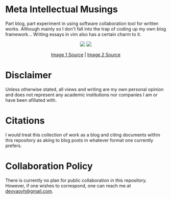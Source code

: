 # Meta Intellectual Musings

Part blog, part experiment in using software collaboration tool for written works. Although mainly so I don't fall into the trap of coding up my own blog framework... Writing essays in vim also has a certain charm to it.

<p align="center">
  <span>
    <img style="max-width:300px;height:auto;" src="https://i.redd.it/4wke09vmvin51.jpg">
    <img style="max-width:300px;height:auto;" src="https://i.redd.it/v5mxi7u1ex251.png">
  </span>
</p>
<p align="center"><a href="https://www.reddit.com/r/ProgrammerHumor/comments/gwljeh/because_your_side_projects_are_just_an_excuse_to/">Image 1 Source</a> | <a href="https://www.reddit.com/r/ProgrammerHumor/comments/itwxl5/shut_up/">Image 2 Source</a></p>

# Disclaimer

Unless otherwise stated, all views and writing are my own personal opinion and does not represent any academic institutions nor companies I am or have been afiliated with.

# Citations

I would treat this collection of work as a blog and citing documents within this repository as aking to blog posts in whatever format one currently prefers.

# Collaboration Policy

There is currently no plan for public collaboration in this repository. However, if one wishes to correspond, one can reach me at devyaoyh@gmail.com.